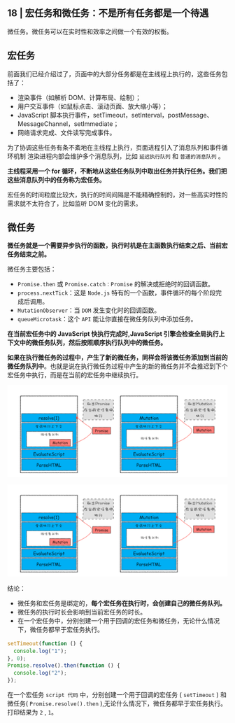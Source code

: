 ## 18 | 宏任务和微任务：不是所有任务都是一个待遇

微任务。微任务可以在实时性和效率之间做一个有效的权衡。

## 宏任务

前面我们已经介绍过了，页面中的大部分任务都是在主线程上执行的，这些任务包括了：

- 渲染事件（如解析 DOM、计算布局、绘制）；
- 用户交互事件（如鼠标点击、滚动页面、放大缩小等）；
- JavaScript 脚本执行事件，setTimeout，setInterval，postMessage、MessageChannel，setImmediate；
- 网络请求完成、文件读写完成事件。

为了协调这些任务有条不紊地在主线程上执行，页面进程引入了消息队列和事件循环机制
渲染进程内部会维护多个消息队列，比如 `延迟执行队列` 和 `普通的消息队列` 。

**主线程采用一个 for 循环，不断地从这些任务队列中取出任务并执行任务。我们把这些消息队列中的任务称为宏任务。**

宏任务的时间粒度比较大，执行的时间间隔是不能精确控制的，对一些高实时性的需求就不太符合了，比如监听 DOM 变化的需求。

## 微任务

**微任务就是一个需要异步执行的函数，执行时机是在主函数执行结束之后、当前宏任务结束之前。**

微任务主要包括：

- `Promise.then` 或 `Promise.catch：Promise` 的解决或拒绝时的回调函数。
- `process.nextTick`：这是 `Node.js` 特有的一个函数，事件循环的每个阶段完成后调用。
- `MutationObserver`：当 `DOM` 发生变化时的回调函数。
- `queueMicrotask`：这个 `API` 能让你直接在微任务队列中添加任务。

**在当前宏任务中的 JavaScript 快执行完成时,JavaScript 引擎会检查全局执行上下文中的微任务队列，然后按照顺序执行队列中的微任务。**

**如果在执行微任务的过程中，产生了新的微任务，同样会将该微任务添加到当前的微任务队列中**。也就是说在执行微任务过程中产生的新的微任务并不会推迟到下个宏任务中执行，而是在当前的宏任务中继续执行。

![18 宏任务和微任务：不是所有任务都是一个待遇-2023-12-17-16-57-52](/attachments/18%20宏任务和微任务：不是所有任务都是一个待遇-2023-12-17-16-57-52.png)

![18 宏任务和微任务：不是所有任务都是一个待遇-2023-12-17-16-58-13](/attachments/18%20宏任务和微任务：不是所有任务都是一个待遇-2023-12-17-16-58-13.png)

结论：

- 微任务和宏任务是绑定的，**每个宏任务在执行时，会创建自己的微任务队列。**
- 微任务的执行时长会影响到当前宏任务的时长。
- 在一个宏任务中，分别创建一个用于回调的宏任务和微任务，无论什么情况下，微任务都早于宏任务执行。

```js
setTimeout(function () {
  console.log("1");
}, 0);
Promise.resolve().then(function () {
  console.log("2");
});
```

在一个宏任务 `script 代码` 中，分别创建一个用于回调的宏任务 ( `setTimeout` ) 和微任务( `Promise.resolve().then` ),无论什么情况下，微任务都早于宏任务执行。打印结果为 `2` , `1`。
